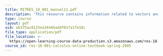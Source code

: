 ```yaml
---
title: MITRES_18_001_manual11.pdf
description: 'This resource contains information related to vectors and matrices. '
type: course
layout: pdf
uid: ab375ac0125ea3444baddf01fa1fe18c
file_type: application/pdf
file_location: >-
  https://open-learning-course-data-production.s3.amazonaws.com/res-18-001-calculus-online-textbook-spring-2005/ab375ac0125ea3444baddf01fa1fe18c_MITRES_18_001_manual11.pdf
course_id: res-18-001-calculus-online-textbook-spring-2005
---
```

